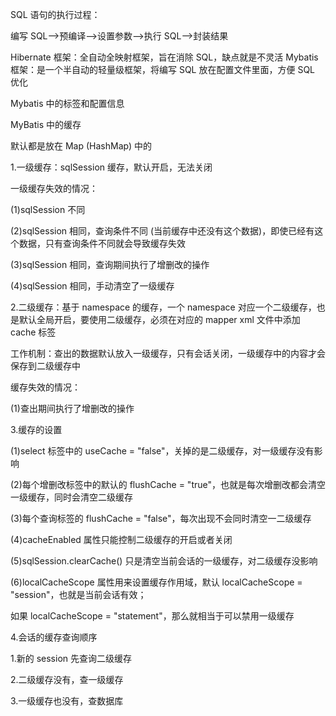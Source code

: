 
SQL 语句的执行过程：

编写 SQL-->预编译-->设置参数-->执行 SQL-->封装结果

Hibernate 框架：全自动全映射框架，旨在消除 SQL，缺点就是不灵活
Mybatis 框架：是一个半自动的轻量级框架，将编写 SQL 放在配置文件里面，方便 SQL 优化

Mybatis 中的标签和配置信息


MyBatis 中的缓存

默认都是放在 Map (HashMap) 中的

1.一级缓存：sqlSession 缓存，默认开启，无法关闭

一级缓存失效的情况：

(1)sqlSession 不同

(2)sqlSession 相同，查询条件不同 (当前缓存中还没有这个数据)，即使已经有这个数据，只有查询条件不同就会导致缓存失效

(3)sqlSession 相同，查询期间执行了增删改的操作

(4)sqlSession 相同，手动清空了一级缓存

2.二级缓存：基于 namespace 的缓存，一个 namespace 对应一个二级缓存，也是默认全局开启，要使用二级缓存，必须在对应的 mapper xml 文件中添加 cache 标签

工作机制：查出的数据默认放入一级缓存，只有会话关闭，一级缓存中的内容才会保存到二级缓存中

缓存失效的情况：

(1)查出期间执行了增删改的操作

3.缓存的设置

(1)select 标签中的 useCache = "false"，关掉的是二级缓存，对一级缓存没有影响

(2)每个增删改标签中的默认的 flushCache = "true"，也就是每次增删改都会清空一级缓存，同时会清空二级缓存

(3)每个查询标签的 flushCache = "false"，每次出现不会同时清空一二级缓存

(4)cacheEnabled 属性只能控制二级缓存的开启或者关闭

(5)sqlSession.clearCache() 只是清空当前会话的一级缓存，对二级缓存没影响

(6)localCacheScope 属性用来设置缓存作用域，默认 localCacheScope = "session"，也就是当前会话有效；

如果 localCacheScope = "statement"，那么就相当于可以禁用一级缓存

4.会话的缓存查询顺序

1.新的 session 先查询二级缓存

2.二级缓存没有，查一级缓存

3.一级缓存也没有，查数据库


